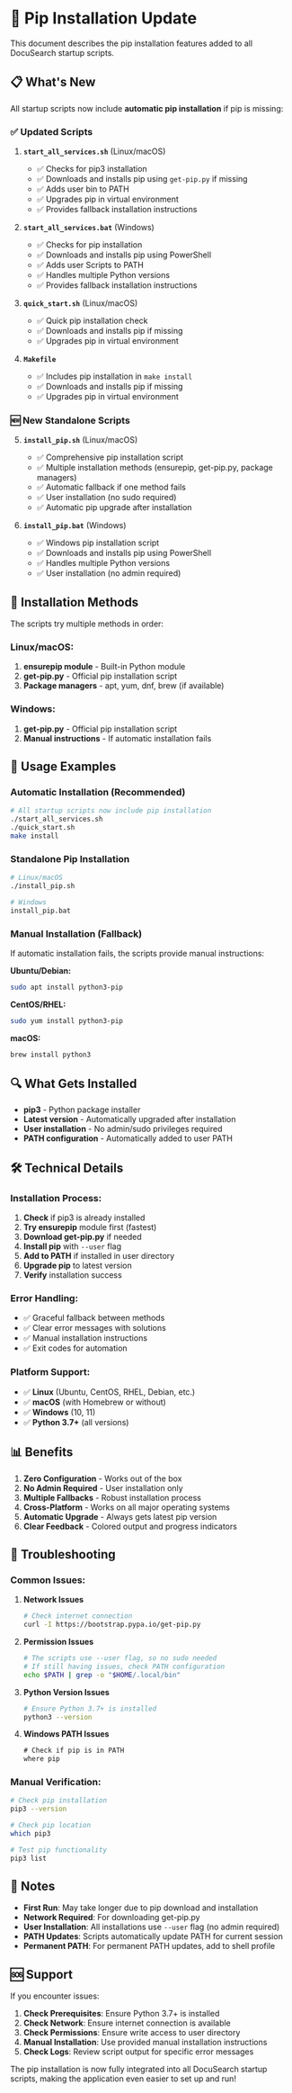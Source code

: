 # 🐍 Pip Installation Update

This document describes the pip installation features added to all DocuSearch startup scripts.

## 📋 What's New

All startup scripts now include **automatic pip installation** if pip is missing:

### ✅ **Updated Scripts**

1. **`start_all_services.sh`** (Linux/macOS)
   - ✅ Checks for pip3 installation
   - ✅ Downloads and installs pip using `get-pip.py` if missing
   - ✅ Adds user bin to PATH
   - ✅ Upgrades pip in virtual environment
   - ✅ Provides fallback installation instructions

2. **`start_all_services.bat`** (Windows)
   - ✅ Checks for pip installation
   - ✅ Downloads and installs pip using PowerShell
   - ✅ Adds user Scripts to PATH
   - ✅ Handles multiple Python versions
   - ✅ Provides fallback installation instructions

3. **`quick_start.sh`** (Linux/macOS)
   - ✅ Quick pip installation check
   - ✅ Downloads and installs pip if missing
   - ✅ Upgrades pip in virtual environment

4. **`Makefile`**
   - ✅ Includes pip installation in `make install`
   - ✅ Downloads and installs pip if missing
   - ✅ Upgrades pip in virtual environment

### 🆕 **New Standalone Scripts**

5. **`install_pip.sh`** (Linux/macOS)
   - ✅ Comprehensive pip installation script
   - ✅ Multiple installation methods (ensurepip, get-pip.py, package managers)
   - ✅ Automatic fallback if one method fails
   - ✅ User installation (no sudo required)
   - ✅ Automatic pip upgrade after installation

6. **`install_pip.bat`** (Windows)
   - ✅ Windows pip installation script
   - ✅ Downloads and installs pip using PowerShell
   - ✅ Handles multiple Python versions
   - ✅ User installation (no admin required)

## 🔧 **Installation Methods**

The scripts try multiple methods in order:

### **Linux/macOS:**
1. **ensurepip module** - Built-in Python module
2. **get-pip.py** - Official pip installation script
3. **Package managers** - apt, yum, dnf, brew (if available)

### **Windows:**
1. **get-pip.py** - Official pip installation script
2. **Manual instructions** - If automatic installation fails

## 🚀 **Usage Examples**

### **Automatic Installation (Recommended)**
```bash
# All startup scripts now include pip installation
./start_all_services.sh
./quick_start.sh
make install
```

### **Standalone Pip Installation**
```bash
# Linux/macOS
./install_pip.sh

# Windows
install_pip.bat
```

### **Manual Installation (Fallback)**
If automatic installation fails, the scripts provide manual instructions:

**Ubuntu/Debian:**
```bash
sudo apt install python3-pip
```

**CentOS/RHEL:**
```bash
sudo yum install python3-pip
```

**macOS:**
```bash
brew install python3
```

## 🔍 **What Gets Installed**

- **pip3** - Python package installer
- **Latest version** - Automatically upgraded after installation
- **User installation** - No admin/sudo privileges required
- **PATH configuration** - Automatically added to user PATH

## 🛠️ **Technical Details**

### **Installation Process:**
1. **Check** if pip3 is already installed
2. **Try ensurepip** module first (fastest)
3. **Download get-pip.py** if needed
4. **Install pip** with `--user` flag
5. **Add to PATH** if installed in user directory
6. **Upgrade pip** to latest version
7. **Verify** installation success

### **Error Handling:**
- ✅ Graceful fallback between methods
- ✅ Clear error messages with solutions
- ✅ Manual installation instructions
- ✅ Exit codes for automation

### **Platform Support:**
- ✅ **Linux** (Ubuntu, CentOS, RHEL, Debian, etc.)
- ✅ **macOS** (with Homebrew or without)
- ✅ **Windows** (10, 11)
- ✅ **Python 3.7+** (all versions)

## 📊 **Benefits**

1. **Zero Configuration** - Works out of the box
2. **No Admin Required** - User installation only
3. **Multiple Fallbacks** - Robust installation process
4. **Cross-Platform** - Works on all major operating systems
5. **Automatic Upgrade** - Always gets latest pip version
6. **Clear Feedback** - Colored output and progress indicators

## 🐛 **Troubleshooting**

### **Common Issues:**

1. **Network Issues**
   ```bash
   # Check internet connection
   curl -I https://bootstrap.pypa.io/get-pip.py
   ```

2. **Permission Issues**
   ```bash
   # The scripts use --user flag, so no sudo needed
   # If still having issues, check PATH configuration
   echo $PATH | grep -o "$HOME/.local/bin"
   ```

3. **Python Version Issues**
   ```bash
   # Ensure Python 3.7+ is installed
   python3 --version
   ```

4. **Windows PATH Issues**
   ```cmd
   # Check if pip is in PATH
   where pip
   ```

### **Manual Verification:**
```bash
# Check pip installation
pip3 --version

# Check pip location
which pip3

# Test pip functionality
pip3 list
```

## 📝 **Notes**

- **First Run**: May take longer due to pip download and installation
- **Network Required**: For downloading get-pip.py
- **User Installation**: All installations use `--user` flag (no admin required)
- **PATH Updates**: Scripts automatically update PATH for current session
- **Permanent PATH**: For permanent PATH updates, add to shell profile

## 🆘 **Support**

If you encounter issues:

1. **Check Prerequisites**: Ensure Python 3.7+ is installed
2. **Check Network**: Ensure internet connection is available
3. **Check Permissions**: Ensure write access to user directory
4. **Manual Installation**: Use provided manual installation instructions
5. **Check Logs**: Review script output for specific error messages

The pip installation is now fully integrated into all DocuSearch startup scripts, making the application even easier to set up and run!
